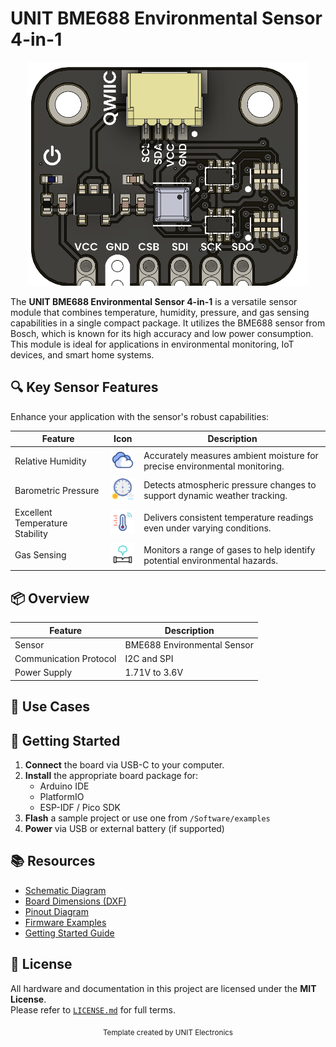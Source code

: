 
# UNIT BME688 Environmental Sensor 4-in-1

<div align="center">
  <img src="hardware/resources/unit_top_v_1_0_0_bme688_enviromental_sensor_4_in_1.png" width="450px" alt="Development Board">
  <p><em></em></p>
</div>

The **UNIT BME688 Environmental Sensor 4-in-1** is a versatile sensor module that combines temperature, humidity, pressure, and gas sensing capabilities in a single compact package. It utilizes the BME688 sensor from Bosch, which is known for its high accuracy and low power consumption. This module is ideal for applications in environmental monitoring, IoT devices, and smart home systems.


## 🔍 Key Sensor Features

Enhance your application with the sensor's robust capabilities:

<div align="center">

| Feature                         | Icon                                                                                         | Description                                                                                |
|---------------------------------|----------------------------------------------------------------------------------------------|--------------------------------------------------------------------------------------------|
| Relative Humidity               | <img src="hardware/resources/img/clouds.gif" width="50" alt="Relative Humidity Icon">         | Accurately measures ambient moisture for precise environmental monitoring.               |
| Barometric Pressure             | <img src="hardware/resources/img/rain.png" width="50" alt="Barometric Pressure Icon">          | Detects atmospheric pressure changes to support dynamic weather tracking.                |
| Excellent Temperature Stability | <img src="hardware/resources/img/temperature.gif" width="50" alt="Temperature Stability Icon"> | Delivers consistent temperature readings even under varying conditions.                  |
| Gas Sensing                     | <img src="hardware/resources/img/gas-leak.gif" width="50" alt="Gas Sensing Icon">              | Monitors a range of gases to help identify potential environmental hazards.              |

</div>

## 📦 Overview
<div align="center">

| Feature                 | Description                      |
|-------------------------|----------------------------------|
| Sensor                  | BME688 Environmental Sensor      |
| Communication Protocol  | I2C and SPI                       |
| Power Supply            | 1.71V to 3.6V                     |

</div>


## 🧪 Use Cases


## 🚀 Getting Started

1. **Connect** the board via USB-C to your computer.
2. **Install** the appropriate board package for:
   - Arduino IDE
   - PlatformIO
   - ESP-IDF / Pico SDK
3. **Flash** a sample project or use one from `/Software/examples`
4. **Power** via USB or external battery (if supported)


## 📚 Resources

- [Schematic Diagram](hardware/schematic.pdf)
- [Board Dimensions (DXF)](docs/dimensions.dxf)
- [Pinout Diagram](docs/pinout.png)
- [Firmware Examples](firmware/)
- [Getting Started Guide](docs/getting_started.md)


## 📝 License

All hardware and documentation in this project are licensed under the **MIT License**.  
Please refer to [`LICENSE.md`](LICENSE.md) for full terms.



<div align="center">
  <sub>Template created by UNIT Electronics </sub>
</div>


